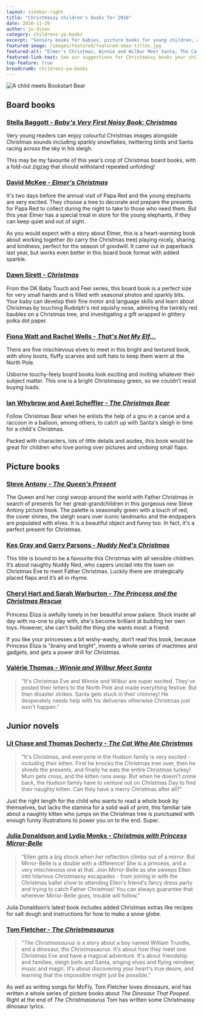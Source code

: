 ```yaml
---
layout: sidebar-right
title: "Christmassy children's books for 2016"
date: 2016-11-29
author: jo-dixon
category: childrens-ya-books
excerpt: "Sensory books for babies, picture books for young children, and stories for juniors and young teens feature in this festive round-up"
featured-image: /images/featured/featured-xmas-titles.jpg
featured-alt: "Elmer's Christmas, Winnie and Wilbur Meet Santa, The Cat Who Ate Christmas"
featured-link-text: See our suggestions for Christmassy books your children can read with you or by themselves.
top-feature: true
breadcrumb: childrens-ya-books
---
```


![A child meets Bookstart Bear](/images/featured/featured-xmas-book.jpg)

<h2>Board books</h2>

<h3><a href="https://suffolk.spydus.co.uk/cgi-bin/spydus.exe/ENQ/OPAC/BIBENQ?BRN=480424">Stella Baggott - <cite>Baby's Very First Noisy Book: Christmas</cite></a></h3>

Very young readers can enjoy colourful Christmas images alongside Christmas sounds including sparkly snowflakes, twittering birds and Santa racing across the sky in his sleigh.

This may be my favourite of this year’s crop of Christmas board books, with a fold-out zigzag that should withstand repeated unfolding!

<h3><a href="https://suffolk.spydus.co.uk/cgi-bin/spydus.exe/ENQ/OPAC/BIBENQ?BRN=2013377">David McKee - <cite>Elmer's Christmas</cite></a></h3>

It's two days before the annual visit of Papa Red and the young elephants are very excited. They choose a tree to decorate and prepare the presents for Papa Red to collect during the night to take to those who need them. But this year Elmer has a special treat in store for the young elephants, if they can keep quiet and out of sight.

As you would expect with a story about Elmer, this is a heart-warming book about working together (to carry the Christmas tree) playing nicely, sharing and kindness, perfect for the season of goodwill. It came out in paperback last year, but works even better in this board book format with added sparkle.

<h3><a href="https://suffolk.spydus.co.uk/cgi-bin/spydus.exe/ENQ/OPAC/BIBENQ?BRN=2029221">Dawn Sirett - <cite>Christmas</cite></a></h3>

From the DK Baby Touch and Feel series, this board book is a perfect size for very small hands and is filled with seasonal photos and sparkly bits. Your baby can develop their fine motor and language skills and learn about Christmas by touching Rudolph's red squishy nose, admiring the twinkly red baubles on a Christmas tree, and investigating a gift wrapped in glittery polka dot paper.

<h3><a href="https://suffolk.spydus.co.uk/cgi-bin/spydus.exe/ENQ/OPAC/BIBENQ?ENTRY=that%27s+not+my+elf&ENTRY_NAME=BS&ENTRY_TYPE=K&SEARCH_FORM=%2Fcgi-bin%2Fspydus.exe%2FMSGTRN%2FOPAC%2FBSEARCH%3FHOMEPRMS%3DBSEARCHPARAMS&SORTS=SQL_REL_TITLE&ISGLB=0&GQ=that%27s+not+my+elf">Fiona Watt and Rachel Wells - <cite> That's Not My Elf...</cite></a></h3>

There are five mischievous elves to meet in this bright and textured book, with shiny boots, fluffy scarves and soft hats to keep them warm at the North Pole.

Usborne touchy-feely board books look exciting and inviting whatever their subject matter. This one is a bright Christmassy green, so we couldn’t resist buying loads.

<h3><a href="https://suffolk.spydus.co.uk/cgi-bin/spydus.exe/ENQ/OPAC/BIBENQ?BRN=2019789">Ian Whybrow and Axel Scheffler - <cite>The Christmas Bear</cite></a></h3>

Follow Christmas Bear when he enlists the help of a gnu in a canoe and a raccoon in a balloon, among others, to catch up with Santa's sleigh in time for a child's Christmas.

Packed with characters, lots of little details and asides, this book would be great for children who love poring over pictures and undoing small flaps.

<h2>Picture books</h2>

<h3><a href="https://suffolk.spydus.co.uk/cgi-bin/spydus.exe/ENQ/OPAC/BIBENQ?BRN=2033397">Steve Antony - <cite>The Queen's Present</cite></a></h3>

The Queen and her corgi swoop around the world with Father Christmas in search of presents for her great-grandchildren in this gorgeous new Steve Antony picture book. The palette is seasonally green with a touch of red, the cover shines, the sleigh soars over iconic landmarks and the endpapers are populated with elves. It is a beautiful object and funny too. In fact, it's a perfect present for Christmas.

<h3><a href="https://suffolk.spydus.co.uk/cgi-bin/spydus.exe/ENQ/OPAC/BIBENQ?ENTRY=nuddy+ned%27s+christmas&ENTRY_NAME=BS&ENTRY_TYPE=K&SEARCH_FORM=%2Fcgi-bin%2Fspydus.exe%2FMSGTRN%2FOPAC%2FBSEARCH%3FHOMEPRMS%3DBSEARCHPARAMS&SORTS=SQL_REL_TITLE&ISGLB=0&GQ=nuddy+ned%27s+christmas">Kes Gray and Garry Parsons - <cite>Nuddy Ned's Christmas</cite></a></h3>

This title is bound to be a favourite this Christmas with all sensible children. It’s about naughty Nuddy Ned, who capers unclad into the town on Christmas Eve to meet Father Christmas. Luckily there are strategically placed flaps and it’s all in rhyme.

<h3><a href="https://suffolk.spydus.co.uk/cgi-bin/spydus.exe/ENQ/OPAC/BIBENQ?ENTRY=the+princess+and+the+christmas+rescue&ENTRY_NAME=BS&ENTRY_TYPE=K&SEARCH_FORM=%2Fcgi-bin%2Fspydus.exe%2FMSGTRN%2FOPAC%2FBSEARCH%3FHOMEPRMS%3DBSEARCHPARAMS&SORTS=SQL_REL_TITLE&ISGLB=0&GQ=the+princess+and+the+christmas+rescue">Cheryl Hart and Sarah Warburton - <cite>The Princess and the Christmas Rescue</cite></a></h3>

Princess Eliza is awfully lonely in her beautiful snow palace. Stuck inside all day with no-one to play with, she's become brilliant at building her own toys. However, she can't build the thing she wants most: a friend.

If you like your princesses a bit wishy-washy, don’t read this book, because Princess Eliza is "brainy and bright", invents a whole series of machines and gadgets, and gets a power drill for Christmas.

<h3><a href="https://suffolk.spydus.co.uk/cgi-bin/spydus.exe/ENQ/OPAC/BIBENQ?ENTRY=winnie+and+wilbur+meet+santa&ENTRY_NAME=BS&ENTRY_TYPE=K&SEARCH_FORM=%2Fcgi-bin%2Fspydus.exe%2FMSGTRN%2FOPAC%2FBSEARCH%3FHOMEPRMS%3DBSEARCHPARAMS&SORTS=SQL_REL_TITLE&ISGLB=0&GQ=winnie+and+wilbur+meet+santa">Valérie Thomas - <cite>Winnie and Wilbur Meet Santa</cite></a></h3>

> "It's Christmas Eve and Winnie and Wilbur are super excited. They've posted their letters to the North Pole and made everything festive. But then disaster strikes. Santa gets stuck in their chimney! He desperately needs help with his deliveries otherwise Christmas just won't happen."

<h2>Junior novels</h2>

<h3><a href="https://suffolk.spydus.co.uk/cgi-bin/spydus.exe/ENQ/OPAC/BIBENQ?ENTRY=the+cat+who+ate+christmas&ENTRY_NAME=BS&ENTRY_TYPE=K&SEARCH_FORM=%2Fcgi-bin%2Fspydus.exe%2FMSGTRN%2FOPAC%2FBSEARCH%3FHOMEPRMS%3DBSEARCHPARAMS&SORTS=SQL_REL_TITLE&ISGLB=0&GQ=the+cat+who+ate+christmas">Lil Chase and Thomas Docherty - <cite>The Cat Who Ate Christmas</cite></a></h3>

> "It's Christmas, and everyone in the Hudson family is very excited - including their kitten. First he knocks the Christmas tree over, then he shreds the presents, and finally he eats the entire Christmas turkey! Mum gets cross, and the kitten runs away. But when he doesn't come back, the Hudson family have to venture out on Christmas Day to find their naughty kitten. Can they have a merry Christmas after all?"

Just the right length for the child who wants to read a whole book by themselves, but lacks the stamina for a solid wall of print, this familiar tale about a naughty kitten who jumps on the Christmas tree is punctuated with enough funny illustrations to power you on to the end. Super.

<h3><a href="https://suffolk.spydus.co.uk/cgi-bin/spydus.exe/ENQ/OPAC/BIBENQ?ENTRY=christmas+with+princess+mirror-belle&ENTRY_NAME=BS&ENTRY_TYPE=K&SEARCH_FORM=%2Fcgi-bin%2Fspydus.exe%2FMSGTRN%2FOPAC%2FBSEARCH%3FHOMEPRMS%3DBSEARCHPARAMS&SORTS=SQL_REL_TITLE&ISGLB=0&GQ=christmas+with+princess+mirror-belle">Julia Donaldson and Lydia Monks - <cite>Christmas with Princess Mirror-Belle</cite></a></h3>

> "Ellen gets a big shock when her reflection climbs out of a mirror. But Mirror-Belle is a double with a difference! She is a princess, and a very mischievous one at that. Join Mirror-Belle as she sweeps Ellen into hilarious Christmassy escapades - from joining in with the Christmas ballet show to attending Ellen's friend's fancy dress party and trying to catch Father Christmas! You can always guarantee that wherever Mirror-Belle goes, trouble will follow."

Julia Donaldson’s latest book includes added Christmas extras like recipes for salt dough and instructions for how to make a snow globe.

<h3><a href="https://suffolk.spydus.co.uk/cgi-bin/spydus.exe/ENQ/OPAC/BIBENQ?ENTRY=the+christmasaurus&ENTRY_NAME=BS&ENTRY_TYPE=K&SEARCH_FORM=%2Fcgi-bin%2Fspydus.exe%2FMSGTRN%2FOPAC%2FBSEARCH%3FHOMEPRMS%3DBSEARCHPARAMS&SORTS=SQL_REL_TITLE&ISGLB=0&GQ=the+christmasaurus">Tom Fletcher - <cite>The Christmasaurus</cite></a></h3>

> "<cite>The Christmasaurus</cite> is a story about a boy named William Trundle, and a dinosaur, the Christmasaurus. It's about how they meet one Christmas Eve and have a magical adventure. It's about friendship and families, sleigh bells and Santa, singing elves and flying reindeer, music and magic. It's about discovering your heart's true desire, and learning that the impossible might just be possible."

As well as writing songs for McFly, Tom Fletcher loves dinosaurs, and has written a whole series of picture books about <cite>The Dinosaur That Pooped</cite>. Right at the end of <cite>The Christmasaurus</cite> Tom has written some Christmassy dinosaur lyrics.

